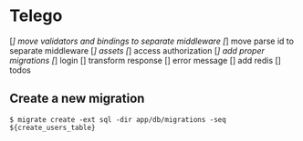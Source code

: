 # Telego
[*] move validators and bindings to separate middleware
[*] move parse id to separate middleware
[*] assets
[*] access authorization
[*] add proper migrations
[*] login
[] transform response
[] error message
[] add redis
[] todos

## Create a new migration
```
$ migrate create -ext sql -dir app/db/migrations -seq ${create_users_table}
```